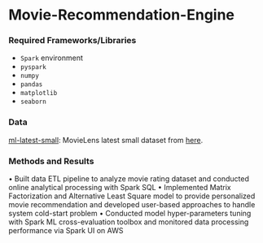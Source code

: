 # Movie-Recommendation-Engine

### Required Frameworks/Libraries
- ``Spark`` environment 
- ``pyspark``
- ``numpy``
- ``pandas``
- ``matplotlib``
- ``seaborn``

### Data
[ml-latest-small](ml-latest-small): MovieLens latest small dataset from [here](https://grouplens.org/datasets/movielens/latest/).

### Methods and Results

•	Built data ETL pipeline to analyze movie rating dataset and conducted online analytical processing with Spark SQL
•	Implemented Matrix Factorization and Alternative Least Square model to provide personalized movie recommendation and developed user-based approaches to handle system cold-start problem
•	Conducted model hyper-parameters tuning with Spark ML cross-evaluation toolbox and monitored data processing performance via Spark UI on AWS
